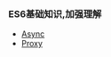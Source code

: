 ### ES6基础知识,加强理解
- [Async](https://github.com/zeroone001/blogs/tree/master/ES6/async.js)
- [Proxy](https://github.com/zeroone001/blogs/tree/master/ES6/Proxy.js)